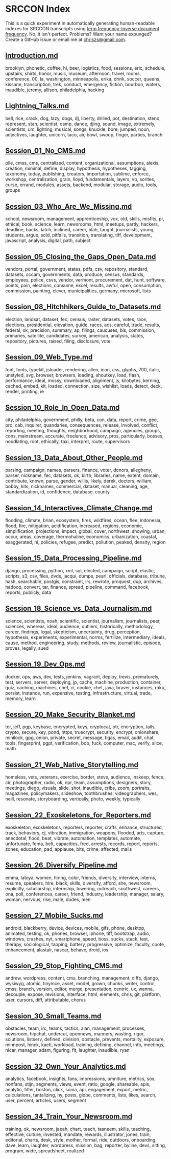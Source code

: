 SRCCON Index
============

This is a quick experiment in automatically generating human-readable indexes for SRCCON transcripts using [term frequency–inverse document frequency](http://en.wikipedia.org/wiki/Tf%E2%80%93idf). No, it isn't perfect. Problems? Want your name expunged? Create a GitHub issue or email me at chriszs@gmail.com.



## [Introduction.md](https://github.com/OpenNews/srccon-data/blob/master/2014/transcripts/Introduction.md)

brooklyn, phonetic, coffee, hi, beer, logistics, food, sessions, eric, schedule, upstairs, shirts, honor, music, museum, afternoon, travel, rooms, conference, 00, la, washington, minneapolis, erika, drink, soccer, queens, kissane, transcription, trek, conduct, emergency, fiction, bourbon, waters, inaudible, jeremy, allison, philadelphia, hacking

## [Lightning_Talks.md](https://github.com/OpenNews/srccon-data/blob/master/2014/transcripts/Lightning_Talks.md)

bell, rice, crack, dog, lazy, dogs, dj, liberty, drilled, pot, destination, steno, represent, stan, scientist, camp, dance, djing, sound, image, extremely, scientists, um, lighting, musical, songs, knuckle, bore, jumped, noun, adjectives, laughter, unicorn, taco, air, bowl, swoop, finger, parties, branch

## [Session_01_No_CMS.md](https://github.com/OpenNews/srccon-data/blob/master/2014/transcripts/Session_01_No_CMS.md)

pile, cmss, cms, centralized, content, organizational, assumptions, alexis, creation, minimal, define, display, hypothesis, hypotheses, tagging, taxonomy, today, publishing, creators, importation, sublime, enforce, workshop, centralization, grain, lloyd, fundamentals, layers, vb, sorites, curse, errand, modules, assets, backend, modular, storage, audio, tools, groups

## [Session_03_Who_Are_We_Missing.md](https://github.com/OpenNews/srccon-data/blob/master/2014/transcripts/Session_03_Who_Are_We_Missing.md)

school, newsroom, management, apprenticeship, vox, old, skills, misfits, pr, ethical, book, science, learn, newsrooms, html, meetups, partly, hackers, deadline, hacks, latch, inclined, career, blah, taught, journalists, young, students, argue, sold, pitfalls, transition, translating, tiff, development, javascript, analysis, digital, path, subject

## [Session_05_Closing_the_Gaps_Open_Data.md](https://github.com/OpenNews/srccon-data/blob/master/2014/transcripts/Session_05_Closing_the_Gaps_Open_Data.md)

vendors, portal, government, states, pdfs, csv, repository, standard, datasets, cccam, governments, data, produce, census, standards, employees, police, csvs, vendor, vermont, procurement, dat, hunt, software, points, pain, elections, consume, excel, results, awful, open, consumption, commission, painting, clever, municipalities, germany, microsoft, lists

## [Session_08_Hitchhikers_Guide_to_Datasets.md](https://github.com/OpenNews/srccon-data/blob/master/2014/transcripts/Session_08_Hitchhikers_Guide_to_Datasets.md)

election, landsat, dataset, fec, census, raster, datasets, votes, race, elections, presidential, elevation, guide, races, acs, careful, trade, results, federal, ok, precision, summary, ap, filings, caucuses, bls, commission, primaries, satellite, candidates, survey, american, analysis, states, repository, pictures, raised, filing, disclosure, vote

## [Session_09_Web_Type.md](https://github.com/OpenNews/srccon-data/blob/master/2014/transcripts/Session_09_Web_Type.md)

font, fonts, typekit, jsloader, rendering, allen, icon, css, glyphs, 700, italic, unstyled, svg, browser, browsers, loading, shoutkey, load, flash, performance, ideal, mossy, downloaded, alignment, js, kilobytes, kerning, cached, embed, kit, loaded, connection, size, wishlist, loads, detect, deck, render, printing, ie

## [Session_10_Role_In_Open_Data.md](https://github.com/OpenNews/srccon-data/blob/master/2014/transcripts/Session_10_Role_In_Open_Data.md)

city, philadelphia, government, philly, beta, con, data, report, crime, geo, pro, cab, inquirer, quandaries, consequences, release, involved, conflict, reporting, meeting, thoughts, neighborhood, campaign, agencies, groups, cons, mainstream, accurate, freelance, advisory, pros, particularly, bosses, noodlating, root, ethically, taxi, interpret, route, supervisors

## [Session_13_Data_About_Other_People.md](https://github.com/OpenNews/srccon-data/blob/master/2014/transcripts/Session_13_Data_About_Other_People.md)

parsing, campaign, names, parsers, finance, voter, donors, allegheny, parser, nickname, fec, datasets, ok, birth, libraries, name, extent, domain, contribute, known, parse, gender, willis, likely, derek, doctors, william, bobby, kits, nicknames, commercial, dataset, manual, cleaning, age, standardization, id, confidence, database, county

## [Session_14_Interactives_Climate_Change.md](https://github.com/OpenNews/srccon-data/blob/master/2014/transcripts/Session_14_Interactives_Climate_Change.md)

flooding, climate, brian, ecosystem, fires, wildfires, ocean, flee, indonesia, flood, fire, mitigation, acidification, increased, regions, economic, simplification, projections, impact, global, cover, northwest, showing, urban, occur, areas, coverage, thermohaline, economics, urbanization, coastal, exaggerated, ni, policies, refugee, predict, pollution, peaked, density, region

## [Session_15_Data_Processing_Pipeline.md](https://github.com/OpenNews/srccon-data/blob/master/2014/transcripts/Session_15_Data_Processing_Pipeline.md)

django, processing, python, xml, sql, elected, campaign, script, elastic, scripts, s3, csv, files, dvds, jacqui, dumps, pearl, officials, database, tribune, hash, searchable, postgis, constraint, irs, rewrote, proquest, dup, archives, hadoop, convert, tar, finance, spread, pipeline, command, facebook, reports, publicly, data

## [Session_18_Science_vs_Data_Journalism.md](https://github.com/OpenNews/srccon-data/blob/master/2014/transcripts/Session_18_Science_vs_Data_Journalism.md)

science, scientists, noah, scientific, scientist, journalism, journalists, peer, sciences, whereas, ideal, audience, outliers, historically, methodology, career, findings, legal, skepticism, uncertainty, drug, perception, hypothesis, experiments, experimental, norms, fertilize, intermediary, ideals, cause, method, engineering, study, methods, review, journalistic, episode, proves, legally, sued

## [Session_19_Dev_Ops.md](https://github.com/OpenNews/srccon-data/blob/master/2014/transcripts/Session_19_Dev_Ops.md)

docker, ops, aws, dev, tests, jenkins, vagrant, deploy, trevis, prematurely, test, servers, server, deploying, jp, cache, machine, production, container, quiz, caching, machines, chef, ci, cookie, chet, java, braver, instances, roku, persist, instance, run, expensive, testing, infrastructure, virtual, trade, memory, learn

## [Session_20_Make_Security_Blanket.md](https://github.com/OpenNews/srccon-data/blob/master/2014/transcripts/Session_20_Make_Security_Blanket.md)

tor, jeff, pgp, keybase, encrypted, keys, cryptocat, otr, encryption, tails, crypto, secure, key, pond, https, truecrypt, security, encrypt, onionshare, minilock, gpg, onion, private, secret, message, tigas, email, audit, chat, tools, fingerprint, pgpt, verification, bob, fuck, computer, mac, verify, alice, math

## [Session_21_Web_Native_Storytelling.md](https://github.com/OpenNews/srccon-data/blob/master/2014/transcripts/Session_21_Web_Native_Storytelling.md)

homeless, vets, veterans, exercise, border, steve, audience, inskeep, fence, cir, photographer, radio, ok, npr, team, assumptions, designers, story, meetings, diego, visuals, slide, shot, inaudible, cribs, zoom, portraits, magazines, policymakers, slideshow, toothbrushes, videographers, wes, neill, resonate, storyboarding, vertically, photo, weekly, typically

## [Session_22_Exoskeletons_for_Reporters.md](https://github.com/OpenNews/srccon-data/blob/master/2014/transcripts/Session_22_Exoskeletons_for_Reporters.md)

exoskeleton, exoskeletons, reporters, reporter, crafts, enhance, structured, track, behaviors, cj, vibration, immigration, weapons, flooded, arts, capture, anecdotal, flood, beat, vibrate, automation, templates, automate, unfortunate, fema, belt, capacities, fred, arrests, records, report, reports, zones, education, pad, applause, bits, crime, affected, mails

## [Session_26_Diversify_Pipeline.md](https://github.com/OpenNews/srccon-data/blob/master/2014/transcripts/Session_26_Diversify_Pipeline.md)

emma, latoya, women, hiring, color, friends, diversity, interview, interns, resume, speakers, hire, black, skills, diversify, afford, she, newsroom, explicitly, scholarship, internship, lowering, outreach, southwest, careers, ona, poll, conferences, career, friend, industry, leadership, manager, salary, woman, nervous, rise, male, dudes, men

## [Session_27_Mobile_Sucks.md](https://github.com/OpenNews/srccon-data/blob/master/2014/transcripts/Session_27_Mobile_Sucks.md)

android, blackberry, device, devices, mobile, gifs, phone, desktop, animated, testing, ok, phones, browser, iphone, tiff, bootstrap, audio, windows, crashes, nyt, smartphone, speed, boss, sucks, stack, test, therapy, sociological, tapping, battery, progressive, optimize, faculty, coote, enhancement, alastair, nascar, behave, droid, ios

## [Session_29_Stop_Fighting_CMS.md](https://github.com/OpenNews/srccon-data/blob/master/2014/transcripts/Session_29_Stop_Fighting_CMS.md)

andrew, wordpress, content, cms, branching, management, diffs, django, wysiwyg, atomic, tinymce, asset, model, grown, chunks, writer, control, cmss, branch, version, editor, merge, presentation, centric, ux, wanna, decouple, expose, revisions, interface, html, elements, chris, git, platform, user, cursors, diff, attributable, chorus

## [Session_30_Small_Teams.md](https://github.com/OpenNews/srccon-data/blob/master/2014/transcripts/Session_30_Small_Teams.md)

obstacles, team, irc, teams, tactics, alan, management, processes, newsroom, hipchat, undercut, opennews, manners, wasting, rigor, solutions, listserv, defined, division, obstacle, prevents, mortality, exposure, minnpost, hinck, kaeti, workload, training, defining, channel, info, meetings, nicar, manager, adam, figuring, fit, laughter, inaudible, ryan

## [Session_32_Own_Your_Analytics.md](https://github.com/OpenNews/srccon-data/blob/master/2014/transcripts/Session_32_Own_Your_Analytics.md)

analytics, facebook, insights, fans, impressions, omniture, metrics, sox, nonfans, stijn, segments, views, event, ratio, google, shareable, apis, analytic, filter, boston, click, sonia, api, engagement, export, metric, calculations, tantalizing, ny, posts, globe, comments, lists, likes, search, user, percent, articles, users, segment

## [Session_34_Train_Your_Newsroom.md](https://github.com/OpenNews/srccon-data/blob/master/2014/transcripts/Session_34_Train_Your_Newsroom.md)

training, ok, newsroom, jaeah, chart, teach, tasneem, skills, teaching, effective, culture, invested, mandate, rewards, illustrator, jones, train, editorial, charts, desk, style, mother, formal, ride, outdoors, onboarding, dave, learn, laughter, wordpress, mission, bag, reporter, byline, devs, sitting, program, wide, spreadsheet, realized